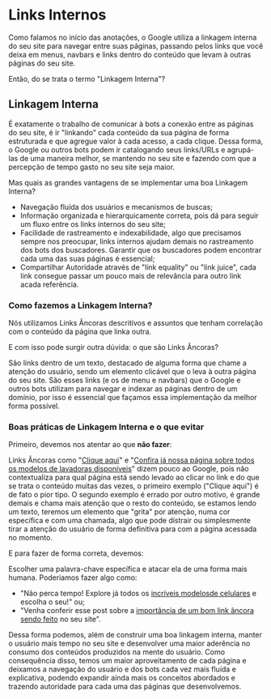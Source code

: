 # Links Internos

Como falamos no início das anotações, o Google utiliza a linkagem interna do seu site para navegar entre suas páginas, passando pelos links que você deixa em menus, navbars e links dentro do conteúdo que levam à outras páginas do seu site.

Então, do se trata o termo "Linkagem Interna"?

## Linkagem Interna

É exatamente o trabalho de comunicar à bots a conexão entre as páginas do seu site, é ir "linkando" cada conteúdo da sua página de forma estruturada e que agregue valor à cada acesso, a cada clique. Dessa forma, o Google ou outros bots podem ir catalogando seus links/URLs e agrupá-las de uma maneira melhor, se mantendo no seu site e fazendo com que a percepção de tempo gasto no seu site seja maior.

Mas quais as grandes vantagens de se implementar uma boa Linkagem Interna?

- Navegação fluída dos usuários e mecanismos de buscas;
- Informação organizada e hierarquicamente correta, pois dá para seguir um fluxo entre os links internos do seu site;
- Facilidade de rastreamento e indexabilidade, algo que precisamos sempre nos preocupar, links internos ajudam demais no rastreamento dos bots dos buscadores. Garantir que os buscadores podem encontrar cada uma das suas páginas é essencial;
- Compartilhar Autoridade através de "link equality" ou "link juice", cada link consegue passar um pouco mais de relevância para outro link acada referência.

### Como fazemos a Linkagem Interna?

Nós utilizamos Links Âncoras descritivos e assuntos que tenham correlação com o conteúdo da página que linka outra.

E com isso pode surgir outra dúvida: o que são Links Âncoras?

São links dentro de um texto, destacado de alguma forma que chame a atenção do usuário, sendo um elemento clicável que o leva à outra página do seu site. São esses links (e os de menu e navbars) que o Google e outros bots utilizam para navegar e indexar as páginas dentro de um domínio, por isso é essencial que façamos essa implementação da melhor forma possível.

### Boas práticas de Linkagem Interna e o que evitar

Primeiro, devemos nos atentar ao que **não fazer**:

Links Âncoras como "[Clique aqui](https://meusite.com/)" e "[Confira já nossa página sobre todos os modelos de lavadoras disponíveis](https://meusite.com/)" dizem pouco ao Google, pois não contextualiza para qual página está sendo levado ao clicar no link e do que se trata o conteúdo muitas das vezes, o primeiro exemplo ("Clique aqui") é de fato o pior tipo. O segundo exemplo é errado por outro motivo, é grande demais e chama mais atenção que o resto do conteúdo, se estamos lendo um texto, teremos um elemento que "grita" por atenção, numa cor específica e com uma chamada, algo que pode distrair ou simplesmente tirar a atenção do usuário de forma definitiva para com a página acessada no momento.

E para fazer de forma correta, devemos:

Escolher uma palavra-chave específica e atacar ela de uma forma mais humana. Poderiamos fazer algo como:

- "Não perca tempo! Explore já todos os [incríveis modelosde celulares](https://meusite.com/) e escolha o seu!" ou;
- "Venha conferir esse post sobre a [importância de um bom link âncora sendo feito](https://meusite.com/) no seu site".

Dessa forma podemos, além de construir uma boa linkagem interna, manter o usuário mais tempo no seu site e desenvolver uma maior aderência no consumo dos conteúdos produzidos na mente do usuário. Como consequência disso, temos um maior aproveitamento de cada página e deixamos a navegação do usuário e dos bots cada vez mais fluída e explicativa, podendo expandir ainda mais os conceitos abordados e trazendo autoridade para cada uma das páginas que desenvolvemos.
